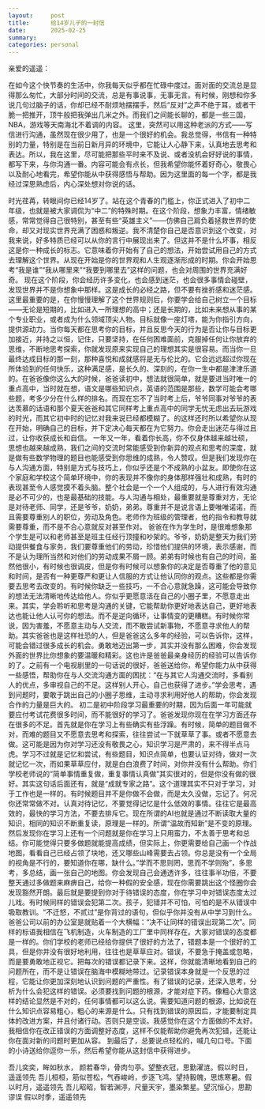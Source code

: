 ```yaml
---
layout:     post
title:      给14岁儿子的一封信
date:       2025-02-25
summary:    
categories: personal
---
```


亲爱的遥遥：

在如今这个快节奏的生活中，你我每天似乎都在忙碌中度过。面对面的交流总是显得那么匆忙，大部分时间的交流，总是有事说事，无事无言。有时候，刚想和你多说几句过脑子的话，你却已经不耐烦地摆摆手，然后“反对”之声不绝于耳，或者干脆一把推开，顶牛般把我弹出几米之外。而我们之间能长聊的，都是一些三国，NBA，游戏等天南海北不着调的内容。
这里，突然可以用这种老派的方式——写信进行沟通，虽然现在很少用了，也是一个很好的机会。我总觉得，书信有一种特别的力量，特别是在当前日新月异的环境中，它能让人心静下来，认真地去思考和表达。所以，我在这里，尽可能把那些平时来不及说、或者没机会好好说的事情，都写下来，与你沟通一番。内容可能会有点长，但我希望你能怀着好奇心，敬畏心以及耐心地看完，希望你能从中获得感悟与帮助。因为这里面的每一个字，都是我经过深思熟虑后，内心深处想对你说的话。

时光荏苒，转眼间你已经14岁了。站在这个青春的门槛上，你正式进入了初中二年级，也就是被大家调侃为“中二”的特殊时期。在这个阶段，想象力丰富，情绪敏感，常常觉得自己很特别，甚至有些“英雄主义”——仿佛自己肩负着拯救世界的使命，却又对现实世界充满了困惑和叛逆。我不清楚你自己是否意识到这个改变，对我来说，好多特质已经可以从你的言行中展现出来了。但这并不是什么坏事，相反这是你一种成长的标志。它意味着你开始有了自己的想法，开始尝试用自己的方式去理解这个世界。从现在开始是你的世界观和人生观逐渐形成的时期。你会开始思考“我是谁”“我从哪里来”“我要到哪里去”这样的问题，也会对周围的世界充满好奇。
现在这个阶段，你会经历许多变化，也会感到迷茫，也会很多事情会碰壁，发现世界并不是你想象中那样。这是成长的必经之路，但不要有挫折感和迷茫感。这里最重要的是，在你慢慢理解了这个世界规则后，你要学会给自己树立一个目标——无论是短期的，比如进入一所理想的高中；还是长期的，比如未来想从事的某个专业职业，或者成为什么领域顶尖人物。目标就像一座灯塔，能为你指引方向，提供源动力。当你每天都在思考你的目标，并且反思今天的行为是否让你与目标更加接近，并持之以恒，记住，只要坚持，在任何困难面前，克服掉任何让你放弃的思维，不断地思考探索，你就发现原来实现自己的理想其实是很容易。而当你一旦最终达成目标的那一刻，那种喜悦和成就感将是无与伦比的。它会远远超过你现在所体验到的任何快乐，这种满足感，是长久的、深刻的，在你一生中都是津津乐道的。在爸爸像你这么大的时候，爸爸读初中，想法就很简单，就是要进当时唯一的重点高中，当时就在想，语文是哪些知识点，英语的范围是那些，数学可能会考哪些题，考多少分在什么样的排名。而现在忘不了当时考上后，爷爷同事对爷爷的表达羡慕的话语和那个夏天爸爸和其它同样考上重点高中的同学无忧无虑出去玩游戏的时光，而其它初中时的记忆对我来说已经都模糊了。的这样还时所以希望你从现在开始，明确自己的目标，并下定决心每天都在为它努力。你会走出迷茫与得过且过，让你收获成长和自信。
一年又一年，看着你长高，你不仅身体越来越壮硕，思想也越来越成熟，我们之间的交流时常能感受到你新异的观点和思考的深度，就是做有些数学物理的题目也能感受到你思维的成熟，令人赞叹。但是我们发现你在与人沟通方面，特别是方式与技巧上，你似乎还是个不成熟的小盆友。即使你在这个家庭和学校这个简单环境中，你的表现并不像你的身体那样强壮和成熟，有时的表现甚至令人感觉摸不着头脑。整个社会是一个一个人组成的，与人进行有效沟通是必不可少的，也是最基础的技能。与人沟通与相处，最重要就是尊重对方，无论是对待老师、同学，还是爷爷，奶奶，弟弟。尊重并不是说言语上要唯唯诺诺，而且需要尊重别人的职位，劳动及角色。老师作为班级的管理者，他的指令和教导就需要尊重，而不是不合心意就反对甚至作对。 爸爸在作为学生时，是很难想象那个学生是可以和老师甚至是班主任经行顶撞和吵架的。爷爷，奶奶是整天为我们劳动提供餐食与家务，我们要尊重他们的劳动，珍惜他们提供的环境，表示感谢，而不是认为理所当然和对他们的劳动成果不屑一顾。弟弟有时候也有自己的时间，虽然他很小，有时候也很调皮，但是你有时候可以想象你的决定是否尊重了他的意见和时间，是否有一种更尊严和更让人信服的方式让他认同你的观点。这些都是你需要去思考去改变的。有时候你缺乏一些技巧，一不合心意就急躁，这可能会导致你的想法无法清晰地传达给他人。你似乎更愿意活在自己的小圈子里，不愿意走出来。其实，学会聆听和思考是沟通的关键，它能帮助你更好地表达自己，更好地表达也能让他人认可你的想法。而不是逆向循环，让事情变的更糟糕。有时候你常说，因为害羞，不愿意主动与人交流，而不敢尝试新事物，不愿意寻求他人的帮助。其实爸爸也是这样社恐的人，但是爸爸这么多年的经验，可以告诉你，这样，可能会错过很多成长的机会。勇敢地迈出第一步，其实并没有那么困难，你会发现外面的世界比你想象的要温暖和精彩。这也许是爸爸最亲身经历的经验可以告诉你的了。之前有一个电视剧里的一句话说的很好，爸爸送给你，希望你能力从中获得一些感悟，帮助你在与人交流沟通方面的困扰：“在与其它人沟通交流时，多看别人的优点，多审视自己的不足。这样别人开心，自己也获得了进步。”学会思考，遇到问题时，要敢于跳出自己的小圈子思维，主动寻求利用好他人的帮助，你会发现合作的力量是巨大的。
初二是初中阶段学习最重要的时期，因为后面一年可能就要应付考试花费很多时间，而不能很好的学习了。爸爸发现你现在在学习方面还存在很多的不足。首先就是你在学习上有些确实有些浮躁。有时候，简单的题目做不对，而难的题目又不愿意去思考和探索，往往尝试一下就草草了事。或者不愿意去做。这可能是因为你对学习还没有敬畏之心，知识学习是严肃的，来不得半点马虎。学习不过就是记忆和尝试，有些题目，知识点简单，也要认证对待，做对一次就记忆一次，而如果草草应付，就是白白浪费了时间，对你并没有什么帮助。你们学校老师说的“简单事情重复做，重复事情认真做”其实很对的，但是你没有做的很好。其实这句话后面还有，就是“成就专家之路”。这个道理其实不只对于学习，对于工作也是一样的。有时候题目并不是你做不会做，而是太久没做，忘记了。何况你还常常做不对。认真对待记忆，不要觉得记忆是什么低效的事情。往往它是最高效的，最快的学习方法，不要去排斥它。现在所谓的AI也就是通过不断读取大量的知识，相同的知识不断重复读，原理是一样的。所谓“温故而知新”是不变的原理。然后发现你在学习上还有一个问题就是你在学习上只用蛮力，不太善于思考和总结。你可能觉得只要多做题就能提高成绩，但实际上，你更需要给自己画一个作战地图，看看自己已经占领了块地，还又哪些山峰需要去占领。你总是没有一个全局的视角是不行的，要知道你在哪，缺什么。”学而不思则罔，思而不学则殆”，多思考，多总结，画一张自己的地图。你会发现自己会通透许多，往往事半功倍，不要整天通过多做题来麻痹自己，给你一种假的安全感，现在你需要跳出这个怪圈你会发现豁然开朗。最后就是要提到你对于待错误的态度，你在学习中对错误态度太过儿戏。有时候同样的错误会犯第二次。孩子，犯错并不可怕，可怕的是不从错误中吸取教训。“不迁怒，不贰过”是你背过的语句，但似乎你并没有从中学习到什么。爸爸公司以前的办公室是就贴着一个大横幅：“决不让同样的错误出现第二次”。同样的标语我相信在飞机制造，火车制造的工厂里中同样存在。大家对错误的态度都是一样的。你们学校的老师已经给你提供了很好的方法了，错题本是一个很好的工具，但是你并没有很好地利用，往往也是草草应对。错误，不要急于掩盖或忽略，而是要勇敢地正视它。把每次的错误都记录下来。这样，你就能清晰地看到自己的问题所在，而不是让错误在脑海中模糊地带过。记录错误本身就是一个反思的过程，它能让你更加深刻地认识到问题的严重性。有了错误的记录，还深入思考，分析为什么会犯这样的错误。必须要找到问题的根源，才能对症下药。像粗心大意这样的结论显然是不对的，任何事情都可以这么说。需要知道问题的根源，比如说在什么知识点容易粗心，粗心的来源是什么。只有找到错误的原因后，才能要制定具体的改进方案，并且付诸行动。否则只是空谈。我感觉你在这个方面做的不太好。我相信你在改正错误的方面调整好态度，这样不仅能帮助你避免再次犯错，还能让你在面对新的问题时更加从容。
到最后了，总要说点轻松的，喊几句口号。下面的小诗送给你逗你一乐，然后希望你能从这封信中获得进步。


吾儿奕奕，眸如秋水， 颜若春华，骨肉匀亭。望整衣冠，思勤濯涟。假以时日，遥遥领先
吾儿桓桓，筋似苍松，气吞峻岭，步逐飞鸿。望持毅魄，思炼寒暑。假以时月，遥遥领先
吾儿昭昭，智若渊渟，尺量天宇，墨染繁星。望沉恒心，思勘谬误 假以时季，遥遥领先